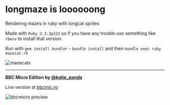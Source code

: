 # longmaze is loooooong
Rendering mazes in ruby with longcat sprites

Made with `Ruby 2.3.3p222` so if you have any trouble use something like `rbenv` to install that version.

Run with `gem install bundler` - `bundle install` and then `bundle exec ruby mazecat.rb`

![mazecats](https://raw.githubusercontent.com/discatte/longmaze-is-loooong/main/mazecats.png)

----


**BBC Micro Edition by [@katie_panda](https://twitter.com/katie_panda)**

Live version at [bbcmic.ro](https://bbcmic.ro/#%7B%22v%22%3A1%2C%22program%22%3A%22%24%26C00%3D%5C%22%C4%82%C3%B2z%2F%3F%2Fx%C3%B0Ac%C5%BFk%3E%C4%9C%C3%BC%C4%9C%C4%80%C4%80%C4%80%C4%8F%C4%9F%C4%9F%C4%9C%C4%9C%C4%80%C4%80%C4%8E%C3%B1%C3%81%C3%A60%C4%90%C4%80%C4%80%C4%80%C3%BF%C3%BF%C3%BF%C4%80%C4%80%C4%80%C4%80%C4%80%C3%B8%C3%BC%C3%BC%C4%9C%C4%9C%C4%80%C4%80%C4%80%C3%BF%C3%BF%C3%BF%C4%9C%C4%9C%C4%9C%C4%9C4d%C4%88%C4%89%C4%89%C4%86%C4%9C%C4%9C%C4%9C%C4%9F%C4%9F%C4%8F%C4%80%C4%80%C4%9C%C4%9C%C4%9C%C4%9C%C4%9C%C4%9C%C4%9C%C4%9C%C4%9C%C4%9C%C4%9C%C4%9F%C4%9F%C4%9F%C4%9C%C4%9C%C4%9C%C4%9C%C4%9C%C3%BC%C3%BC%C3%B8%C4%80%C4%80%C4%9C%C4%9C%C4%9C%C3%BF%C3%BF%C3%BF%C4%80%C4%80%C4%9C%C4%9C%C4%9C%C3%BC%C3%BC%C3%BC%C4%9C%C4%9C%C4%9C%C4%9C%C4%9C%C3%BF%C3%BF%C3%BF%C4%9C%C4%9C%5C%22%5Cn%C3%AB1%3AW%3D39%3AC%3D%C6%93%5Cn%C3%A3I%3D0%C2%B8W%3AC%3FI%3D16%3AC%3F%281248-I%29%3D16%3AC%3F%28I*W%29%3D16%3A%C3%AD%3A%C3%AB4%5Cn%C3%9EM%204%5CnV%3D40%3AD%3D1%5Cn%C3%B5%C3%B2B%3AV%3D%C2%A4C%3AD%3D-%28D%3E2%29*D%2F4-%28D%3C4%29*D*4%3A%C3%B2B%3AT%3D0%3AD%3D1%5Cn%C3%B5%C3%A7C%3F%C2%A4C%C6%8BM%3FT%3DD%3AT%3DT%2B1%5CnD%3DD*2%3A%C3%BDD%3E8%5Cn%C3%A7T%20D%3DM%3F%28%C2%B3%28T%29-1%29%C6%8BD%3D0%3A%C3%B5V%3D%C2%B3%281209%29%3A%C3%BD15%C6%80C%3FV%5Cn%C3%BD0%5Cn%C3%9D%C3%B2B%20C%3FV%3DC%3FV%C6%84D%3A%C3%AF31%2CV%C6%83W%2CV%C6%81W%2CC%3FV-33%3A%C3%A1%5Cn%C3%9D%C2%A4C%3DV-%28D%3D1%29%2B%28D%3D4%29-W*%28D%3D2%29%2BW*%28D%3D8%29%22%7D)

![bbcmicro preview](https://raw.githubusercontent.com/discatte/longmaze-is-loooong/main/mazecat-bbcmicro-preview.png)

